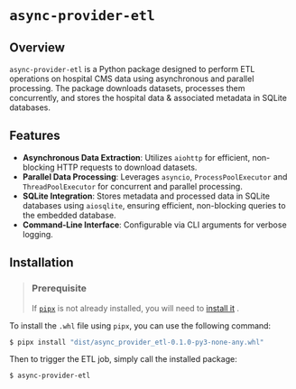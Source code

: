 # `async-provider-etl`

## Overview
`async-provider-etl` is a Python package designed to perform ETL operations on hospital CMS data using asynchronous 
and parallel processing. The package downloads datasets, processes them concurrently, and stores the hospital data & 
associated metadata in
SQLite databases.

## Features
- **Asynchronous Data Extraction**: Utilizes `aiohttp` for efficient, non-blocking HTTP requests to download datasets.
- **Parallel Data Processing**: Leverages `asyncio`, `ProcessPoolExecutor` and `ThreadPoolExecutor` for 
  concurrent and parallel 
  processing.
- **SQLite Integration**: Stores metadata and processed data in SQLite databases using `aiosqlite`, ensuring efficient, non-blocking queries to the embedded database.
- **Command-Line Interface**: Configurable via CLI arguments for verbose logging.

## Installation

> ### Prerequisite
  >If [`pipx`](https://github.com/pypa/pipx) is not already installed, you will need to [install it](https://pipx.pypa.io/stable/#install-pipx) .


To install the `.whl` file using `pipx`, you can use the following command:

```bash
$ pipx install "dist/async_provider_etl-0.1.0-py3-none-any.whl"
```
Then to trigger the ETL job, simply call the installed package:

```bash
$ async-provider-etl
```